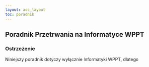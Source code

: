 ```yaml
---
layout: acc_layout
toc: poradnik
---
```

Poradnik Przetrwania na Informatyce WPPT
---

### Ostrzeżenie
Niniejszy poradnik dotyczy wyłącznie Informatyki WPPT, dlatego 